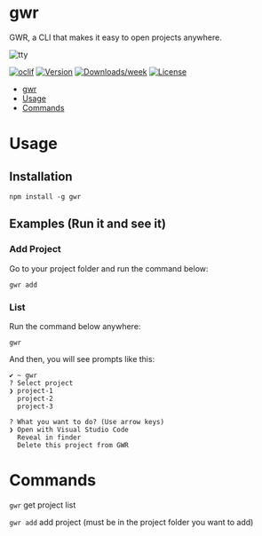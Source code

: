 # gwr

GWR, a CLI that makes it easy to open projects anywhere.

![tty](https://user-images.githubusercontent.com/6601377/124400972-0293ca80-dd59-11eb-9b64-04d68f67c8cc.gif)

[![oclif](https://img.shields.io/badge/cli-oclif-brightgreen.svg)](https://oclif.io)
[![Version](https://img.shields.io/npm/v/gwr.svg)](https://npmjs.org/package/gwr)
[![Downloads/week](https://img.shields.io/npm/dw/gwr.svg)](https://npmjs.org/package/gwr)
[![License](https://img.shields.io/npm/l/gwr.svg)](https://github.com/gifaeriyanto/gwr/blob/master/package.json)

<!-- toc -->

- [gwr](#gwr)
- [Usage](#usage)
- [Commands](#commands)
<!-- tocstop -->

# Usage

<!-- usage -->

## Installation

```
npm install -g gwr
```

## Examples (Run it and see it)

### Add Project

Go to your project folder and run the command below:

```sh-session
gwr add
```

### List

Run the command below anywhere:

```sh-session
gwr
```

And then, you will see prompts like this:

```sh-session
✔︎ ~ gwr
? Select project
❯ project-1
  project-2
  project-3
```

```
? What you want to do? (Use arrow keys)
❯ Open with Visual Studio Code
  Reveal in finder
  Delete this project from GWR
```

<!-- usagestop -->

# Commands

<!-- commands -->

`gwr` get project list

`gwr add` add project (must be in the project folder you want to add)

<!-- commandsstop -->
